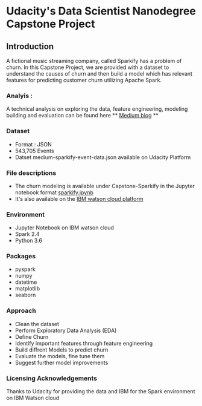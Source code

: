 
# Udacity's Data Scientist Nanodegree Capstone Project

## Introduction 

A fictional music streaming company, called Sparkify has a problem of churn. In this Capstone Project, we are provided with a dataset to understand the causes of churn and then build a model which has relevant features for predicting customer churn utilizing Apache Spark.

### Analyis :
A technical analysis on exploring the data, feature engineering, modeling building and evaluation can be found here ** [Medium blog]() **

### Dataset 
* Format : JSON
* 543,705 Events 
* Datset medium-sparkify-event-data.json available on Udacity Platform

### File descriptions 
* The churn modeling is available under Capstone-Sparkify in the Jupyter notebook format [sparkify.ipynb](https://github.com/TensorAdy/udacity_dsnd/blob/master/Capstone-Sparkify/sparkify.ipynb)
* It's also available on the [IBM watson cloud platform](https://dataplatform.cloud.ibm.com/analytics/notebooks/v2/5a014afb-4d6c-47fa-8b3d-f8a044fb9db2/view?access_token=20dc97d2323d16aec720b08962f1cbbeea906c4aa0cdcac2816986b89b03c79f)

### Environment 
* Jupyter Notebook on IBM watson cloud 
* Spark 2.4
* Python 3.6

### Packages 
* pyspark
* numpy
* datetime
* matplotlib
* seaborn

### Approach 

* Clean the dataset 
* Perform Exploratory Data Analysis (EDA) 
* Define Churn 
* Identify important features through feature engineering 
* Build diffrent Models to predict churn 
* Evaluate the models, fine tune them
* Suggest further model improvements 

### Licensing Acknowledgements 
Thanks to Udacity for providing the data and IBM for the Spark  environment on IBM Watson cloud 

